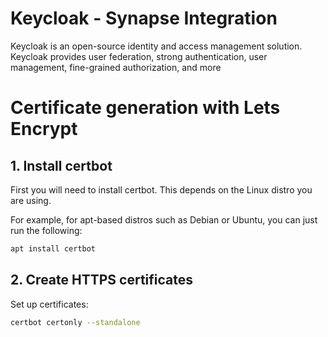 # Keycloak - Synapse Integration

Keycloak is an open-source identity and access management solution. Keycloak provides user federation, strong authentication, user management, fine-grained authorization, and more

# Certificate generation with Lets Encrypt

## 1. Install certbot

First you will need to install certbot. This depends on the Linux distro you are using.

For example, for apt-based distros such as Debian or Ubuntu, you can just run the following:

```bash
apt install certbot
```
  
## 2. Create HTTPS certificates

Set up certificates:

```bash
certbot certonly --standalone
```

